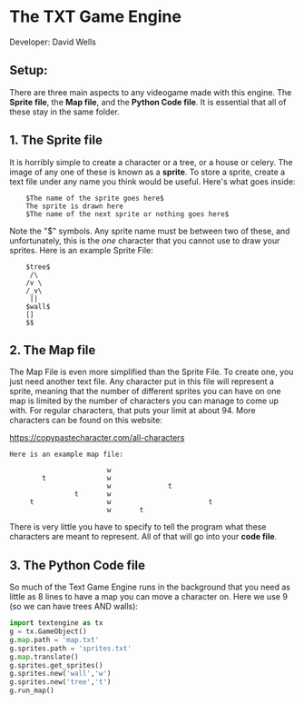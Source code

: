 # The TXT Game Engine
Developer: David Wells
## Setup:
There are three main aspects to any videogame made with this engine. The **Sprite file**, the **Map file**, and the **Python Code file**. It is essential that all of these stay in the same folder.

## 1. The Sprite file

It is horribly simple to create a character or a tree, or a house or celery. The image of any one of these is known as a **sprite**. To store a sprite, create a text file under any name you think would be useful. Here's what goes inside:

        $The name of the sprite goes here$ 
        The sprite is drawn here
        $The name of the next sprite or nothing goes here$

Note the "$" symbols. Any sprite name must be between two of these, and unfortunately, this is the *one* character that you cannot use to draw your sprites. Here is an example Sprite File:

        $tree$
         /\ 
        /v \
        /_v\
         || 
        $wall$
        []
        $$
## 2. The Map file
    
The Map File is even more simplified than the Sprite File. To create one, you just need another text file. Any character put in this file will represent a sprite, meaning that the number of different sprites you can have on one map is limited by the number of characters you can manage to come up with. For regular characters, that puts your limit at about 94. More characters can be found on this website:

https://copypastecharacter.com/all-characters
    
    Here is an example map file:

                            w
            t               w
                            w              t
                    t       w
         t                  w                        t
                            w       t

There is very little you have to specify to tell the program what these characters are meant to represent. All of that will go into your **code file**. 
## 3. The Python Code file

So much of the Text Game Engine runs in the background that you need as little as 8 lines to have a map you can move a character on. Here we use 9 (so we can have trees AND walls):
```python
import textengine as tx
g = tx.GameObject()
g.map.path = 'map.txt'
g.sprites.path = 'sprites.txt'
g.map.translate()
g.sprites.get_sprites()
g.sprites.new('wall','w')
g.sprites.new('tree','t')
g.run_map()
```
